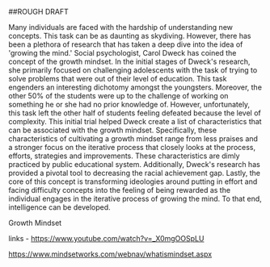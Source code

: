 ##ROUGH DRAFT

Many individuals are faced with the hardship of understanding new concepts. This task can be as daunting as skydiving. However, there has been a plethora of research that has taken a deep dive into the idea of 'growing the mind.' Social psychologist, Carol Dweck has coined the concept of the growth mindset.
In the initial stages of Dweck's research, she primarily focused on challenging adolescents with the task of trying to solve problems that were out of their level of education. This task engenders an interesting dichotomy amongst the youngsters. Moreover, the other 50% of the students were up to the challenge of working on something he or she had no prior knowledge of. However, unfortunately, this task left the other half of students feeling defeated because the level of complexity.
This initial trial helped Dweck create a list of characteristics that can be associated with the growth mindset. Specifically, these characteristics of cultivating a growth mindset range from less praises and a stronger focus on the iterative process that closely looks at the process, efforts, strategies and improvements. These characteristics are dimly practiced by public educational system. Additionally, Dweck's research has provided a pivotal tool to decreasing the racial achievement gap.
Lastly, the core of this concept is transforming ideologies around putting in effort and facing difficulty concepts into the feeling of being rewarded as the individual engages in the iterative process of growing the mind. To that end, intelligence can be developed.


Growth Mindset

links - https://www.youtube.com/watch?v=_X0mgOOSpLU

https://www.mindsetworks.com/webnav/whatismindset.aspx





